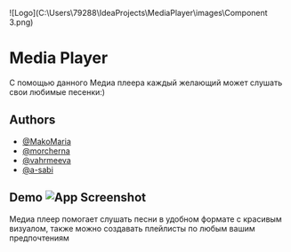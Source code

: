 ![Logo](C:\Users\79288\IdeaProjects\MediaPlayer\images\Component 3.png)
# Media Player

С помощью данного Медиа плеера каждый желающий может слушать свои любимые песенки:)


## Authors

- [@MakoMaria](https://github.com/MakoMaria)
- [@morcherna](https://github.com/morcherna)
- [@vahrmeeva](https://github.com/vahrmeeva)
- [@a-sabi](https://github.com/a-sabi)

## Demo ![App Screenshot](C:\Users\79288\IdeaProjects\MediaPlayer\images\screen.jpg)
Медиа плеер помогает слушать песни в удобном формате с красивым визуалом, также можно создавать плейлисты по любым вашим предпочтениям


